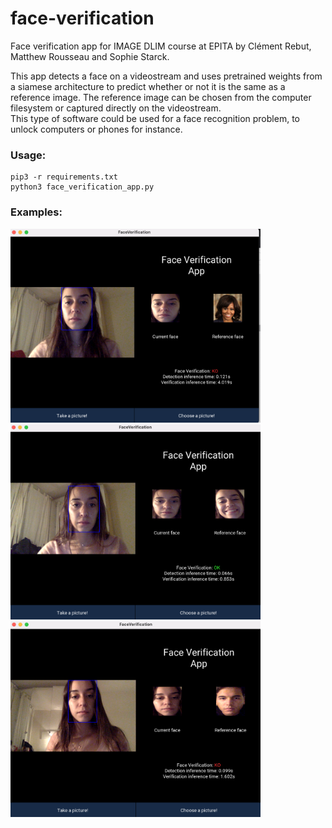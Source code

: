 # face-verification
Face verification app for IMAGE DLIM course at EPITA by Clément Rebut, Matthew Rousseau and Sophie Starck.

This app detects a face on a videostream and uses pretrained weights from a siamese architecture to predict whether or not it is the same as a reference image. The reference image can be chosen from the computer filesystem or captured directly on the videostream.  
This type of software could be used for a face recognition problem, to unlock computers or phones for instance.

### Usage:
```
pip3 -r requirements.txt
python3 face_verification_app.py
```
### Examples:

<!-- ![Example 1](./data/examples/example1.png) -->

<img src="data/examples/example1.png" width="400">
<img src="data/examples/example2.png" width="400">
<img src="data/examples/example3.png" width="400">

